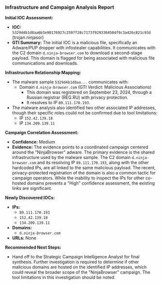 ### Infrastructure and Campaign Analysis Report
**Initial IOC Assessment:**
- **IOC:** `5329d4b1d8aa6b3e90176927c2597f28c7173f9293304504f9c3a426c821c93d` (trojan.ninjasor)
- **GTI Summary:** The initial IOC is a malicious file, specifically an Adware/PUP dropper with infostealer capabilities. It communicates with the C2 domain `d.ninja-browser.com` to download a second-stage payload. This domain is flagged for being associated with malicious file communications and downloads.

**Infrastructure Relationship Mapping:**
- The malware sample `5329d4b1d8aa...` communicates with:
  - Domain `d.ninja-browser.com` (GTI Verdict: Malicious Associations)
    - This domain was registered on September 23, 2024, through a Russian registrar (REG.RU) with privacy protection.
    - It resolves to IP `89.111.170.193`.
- The malware analysis also identified two other associated IP addresses, though their specific roles could not be confirmed due to tool limitations:
  - IP `152.42.139.18`
  - IP `134.209.139.11`

**Campaign Correlation Assessment:**
- **Confidence:** Medium
- **Evidence:** The evidence points to a coordinated campaign centered around the "NinjaBrowser" adware. The primary evidence is the shared infrastructure used by the malware sample. The C2 domain `d.ninja-browser.com` and its resolving IP `89.111.170.193`, along with the other hardcoded IPs, are all linked to the same malicious payload. The recent, privacy-protected registration of the domain is also a common tactic for campaign operators. While the inability to inspect the IPs for other co-hosted domains prevents a "High" confidence assessment, the existing links are significant.

**Newly Discovered IOCs:**
- **IPs:**
  - `89.111.170.193`
  - `152.42.139.18`
  - `134.209.139.11`
- **Domains:**
  - `d.ninja-browser.com`
- **URLs:** None

**Recommended Next Steps:**
- Hand off to the Strategic Campaign Intelligence Analyst for final synthesis. Further investigation is required to determine if other malicious domains are hosted on the identified IP addresses, which could reveal the broader scope of the "NinjaBrowser" campaign. The tool limitations in this investigation should be noted.